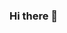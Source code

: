### Hi there 👋

<!--
**KpokoguJl/KpokoguJl** is a ✨ _special_ ✨ repository because its `README.md` (this file) appears on your GitHub profile.

**About me**

- 💼 I'm QA Engineer
- 🌱 I’m currently learning at QA.GURU
- 📫 How to reach me: Telegram @KpokoguJl

**Languages and Tools:**

<img src="/home/sergey/IdeaProjects/qa_guru_13/media/python.svg" width="35"/>
<img src="/home/sergey/IdeaProjects/qa_guru_13/media/Java.svg" width="40"/>
<img src="/home/sergey/IdeaProjects/qa_guru_13/media/c-sharp-c.svg" width="35"/>
<img src="/home/sergey/IdeaProjects/qa_guru_13/media/Intelij_IDEA.svg" width="40"/>
<img src="/home/sergey/IdeaProjects/qa_guru_13/media/TestRail.svg" width="35"/>
<img src="/home/sergey/IdeaProjects/qa_guru_13/media/postgresql.svg" width="50"/>
<img src="/home/sergey/IdeaProjects/qa_guru_13/media/GitHub.svg" width="40"/>



<a href="https://github.com/kpokogujl/github-readme-stats"><img align="center" src="https://github-readme-stats.vercel.app/api?username=kpokogujl&show_icons=true&include_all_commits=true&theme=buefy&hide_border=true"/></a>
